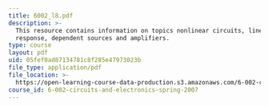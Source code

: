 ```yaml
---
title: 6002_l8.pdf
description: >-
  This resource contains information on topics nonlinear circuits, linear
  response, dependent sources and amplifiers.
type: course
layout: pdf
uid: 05fef0ad87134781c8f285e47973023b
file_type: application/pdf
file_location: >-
  https://open-learning-course-data-production.s3.amazonaws.com/6-002-circuits-and-electronics-spring-2007/05fef0ad87134781c8f285e47973023b_6002_l8.pdf
course_id: 6-002-circuits-and-electronics-spring-2007
---
```

